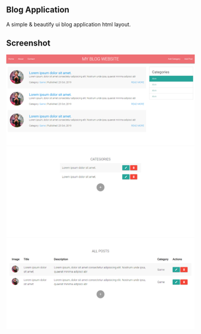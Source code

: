## Blog Application
A simple & beautify ui blog application html layout.

## Screenshot
![1](https://github.com/masudncse/blog-html-layout-3/blob/master/screenshot/1.png)
![2](https://github.com/masudncse/blog-html-layout-3/blob/master/screenshot/2.png)
![3](https://github.com/masudncse/blog-html-layout-3/blob/master/screenshot/3.png)
